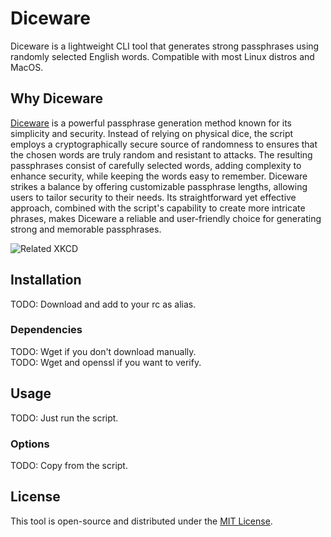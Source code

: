 # Diceware
Diceware is a lightweight CLI tool that generates strong passphrases using randomly selected English words. Compatible with most Linux distros and MacOS.

## Why Diceware

[Diceware](https://theworld.com/~reinhold/diceware.html) is a powerful passphrase generation method known for its simplicity and security. Instead of relying on physical dice, the script employs a cryptographically secure source of randomness to ensures that the chosen words are truly random and resistant to attacks. The resulting passphrases consist of carefully selected words, adding complexity to enhance security, while keeping the words easy to remember. Diceware strikes a balance by offering customizable passphrase lengths, allowing users to tailor security to their needs. Its straightforward yet effective approach, combined with the script's capability to create more intricate phrases, makes Diceware a reliable and user-friendly choice for generating strong and memorable passphrases.

![Related XKCD](https://imgs.xkcd.com/comics/password_strength.png)

## Installation

TODO: Download and add to your rc as alias.

### Dependencies

TODO: Wget if you don't download manually.  
TODO: Wget and openssl if you want to verify.

## Usage

TODO: Just run the script.

### Options

TODO: Copy from the script.

## License

This tool is open-source and distributed under the [MIT License](LICENSE).